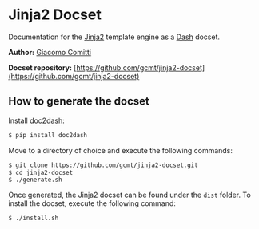 # Jinja2 Docset

Documentation for the [Jinja2](http://jinja.pocoo.org) template engine as a [Dash](http://kapeli.com/dash) docset.
    
__Author:__ [Giacomo Comitti](https://github.com/gcmt)

__Docset repository:__ [https://github.com/gcmt/jinja2-docset](https://github.com/gcmt/jinja2-docset)

## How to generate the docset

Install [doc2dash](https://github.com/hynek/doc2dash):
```bash
$ pip install doc2dash
```

Move to a directory of choice and execute the following commands:
```bash
$ git clone https://github.com/gcmt/jinja2-docset.git
$ cd jinja2-docset
$ ./generate.sh
```

Once generated, the Jinja2 docset can be found under the `dist` folder. To install the docset, execute the following command:
```bash
$ ./install.sh
```